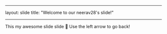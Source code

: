 ___
layout: slide
title: "Welcome to our neerav28's slide!"
___
This my awesome slide slide :tada:
Use the left arrow to go back!



